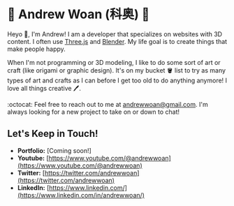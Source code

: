 # 🍚 Andrew Woan (科奥) 🐼

Heyo 👋, I'm Andrew! I am a developer that specializes on websites with 3D content. I often use [Three.js](https://github.com/threejs) and [Blender](https://www.blender.org/). My life goal is to create things that make people happy.

When I'm not programming or 3D modeling, I like to do some sort of art or craft (like origami or graphic design). It's on my bucket 🪣 list to try as many types of art and crafts as I can before I get too old to do anything anymore! I love all things creative 🖊️.

:octocat: Feel free to reach out to me at andrewwoan@gmail.com. I'm always looking for a new project to take on or down to chat!

## Let's Keep in Touch!
- **Portfolio:** [Coming soon!]
- **Youtube:** [https://www.youtube.com/@andrewwoan](https://www.youtube.com/@andrewwoan)
- **Twitter:** [https://twitter.com/andrewwoan](https://twitter.com/andrewwoan)
- **LinkedIn:** [https://www.linkedin.com/](https://www.linkedin.com/in/andrewwoan/)

